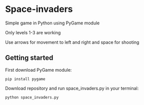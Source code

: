# Space-invaders
Simple game in Python using PyGame module

Only levels 1-3 are working

Use arrows for movement to left and right and space for shooting


## Getting started
First download PyGame module:
```
pip install pygame
```

Download repository and run space_invaders.py in your terminal:
```
python space_invaders.py
```

